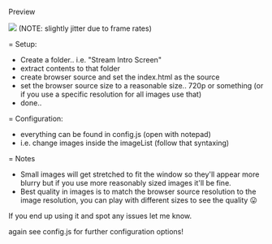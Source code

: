 Preview

![](https://github.com/Infekma/stream-widgets/blob/main/local/dual%20background%20sliders%20scene/preview_dual_backgroud_slide.gif)
(NOTE: slightly jitter due to frame rates)

= Setup:
* Create a folder.. i.e. "Stream Intro Screen"
* extract contents to that folder
* create browser source and set the index.html as the source
* set the browser source size to a reasonable size.. 720p or something (or if you use a specific resolution for all images use that)
* done..

= Configuration:
* everything can be found in config.js (open with notepad)
* i.e. change images inside the imageList (follow that syntaxing)


= Notes
* Small images will get stretched to fit the window so they'll appear more blurry but if you use more reasonably sized images it'll be fine.
* Best quality in images is to match the browser source resolution to the image resolution, you can play with different sizes to see the quality 😛

If you end up using it and spot any issues let me know.

again see config.js for further configuration options!
